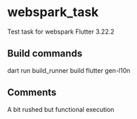 # webspark_task

Test task for webspark
Flutter 3.22.2

## Build commands

dart run build_runner build
flutter gen-l10n

## Comments

A bit rushed but functional execution